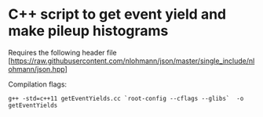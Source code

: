# C++ script to get event yield and make pileup histograms

Requires the following header file [https://raw.githubusercontent.com/nlohmann/json/master/single_include/nlohmann/json.hpp]


Compilation flags:

```
g++ -std=c++11 getEventYields.cc `root-config --cflags --glibs`  -o getEventYields
```

